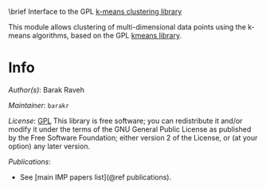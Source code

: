 \brief Interface to the GPL [k-means clustering library](http://www.cs.umd.edu/~mount/Projects/KMeans/)

This module allows clustering of multi-dimensional data points using the k-means algorithms, based on the GPL [kmeans library](http://www.cs.umd.edu/~mount/Projects/KMeans/).

# Info

_Author(s)_: Barak Raveh

_Maintainer_: `barakr`

_License_: [GPL](https://www.gnu.org/licenses/old-licenses/gpl-2.0.html)
This library is free software; you can redistribute it and/or
modify it under the terms of the GNU General Public
License as published by the Free Software Foundation; either
version 2 of the License, or (at your option) any later version.

_Publications_:
 - See [main IMP papers list](@ref publications).
